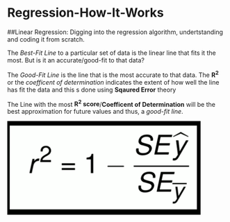 # Regression-How-It-Works

##Linear Regression:
Digging into the regression algorithm, undertstanding and coding it from scratch.

The _Best-Fit Line_ to a particular set of data is the linear line that fits it the most.
But is it an accurate/good-fit to that data?

The _Good-Fit Line_ is the line that is the most accurate to that data.
The **R<sup>2</sup>** or the _coefficent of determination_ indicates the extent of how well the line has fit the data and this s done using **Sqaured Error** theory


The Line with the most **R<sup>2</sup> score**/**Coefficent of Determination** will be the best approximation for future values and thus, a *good-fit line*.

![Coefficent of Determination](https://raw.githubusercontent.com/MukundKal/Regression-HowItWorks/master/R_coeff.PNG "Coefficent of Determination")
